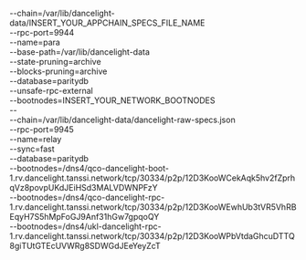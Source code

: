 --chain=/var/lib/dancelight-data/INSERT_YOUR_APPCHAIN_SPECS_FILE_NAME \
--rpc-port=9944 \
--name=para \
--base-path=/var/lib/dancelight-data \
--state-pruning=archive \
--blocks-pruning=archive \
--database=paritydb \
--unsafe-rpc-external \
--bootnodes=INSERT_YOUR_NETWORK_BOOTNODES \
-- \
--chain=/var/lib/dancelight-data/dancelight-raw-specs.json \
--rpc-port=9945 \
--name=relay \
--sync=fast \
--database=paritydb \
--bootnodes=/dns4/qco-dancelight-boot-1.rv.dancelight.tanssi.network/tcp/30334/p2p/12D3KooWCekAqk5hv2fZprhqVz8povpUKdJEiHSd3MALVDWNPFzY \
--bootnodes=/dns4/qco-dancelight-rpc-1.rv.dancelight.tanssi.network/tcp/30334/p2p/12D3KooWEwhUb3tVR5VhRBEqyH7S5hMpFoGJ9Anf31hGw7gpqoQY \
--bootnodes=/dns4/ukl-dancelight-rpc-1.rv.dancelight.tanssi.network/tcp/30334/p2p/12D3KooWPbVtdaGhcuDTTQ8giTUtGTEcUVWRg8SDWGdJEeYeyZcT
